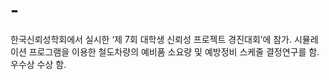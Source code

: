 # -
한국신뢰성학회에서 실시한 ‘제 7회 대학생 신뢰성 프로젝트 경진대회’에 참가. 시뮬레이션 프로그램을 이용한 철도차량의 예비품 소요량 및 예방정비 스케줄 결정연구를 함. 우수상 수상 함.
